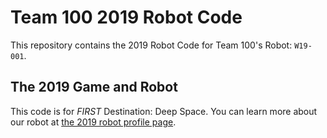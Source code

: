 # Team 100 2019 Robot Code
This repository contains the 2019 Robot Code for Team 100's Robot: `W19-001`.

## The 2019 Game and Robot
This code is for _FIRST_ Destination: Deep Space. You can learn more about our robot at [the 2019 robot profile page](https://team100.org/2019).